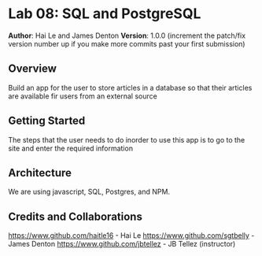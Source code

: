# Lab 08: SQL and PostgreSQL

**Author**: Hai Le and James Denton
**Version**: 1.0.0 (increment the patch/fix version number up if you make more commits past your first submission)

## Overview
<!-- Provide a high level overview of what this application is and why you are building it, beyond the fact that it's an assignment for a Code Fellows 301 class. (i.e. What's your problem domain?) -->
Build an app for the user to store articles in a database so that their articles are available fir users from an external source

## Getting Started
<!-- What are the steps that a user must take in order to build this app on their own machine and get it running? -->
The steps that the user needs to do inorder to use this app is to go to the site and enter the required information

## Architecture
<!-- Provide a detailed description of the application design. What technologies (languages, libraries, etc) you're using, and any other relevant design information. -->
We are using javascript, SQL, Postgres, and NPM.

## Credits and Collaborations
<!-- Give credit (and a link) to other people or resources that helped you build this application. -->
https://www.github.com/haitle16 - Hai Le
https://www.github.com/sgtbelly - James Denton
https://www.github.com/jbtellez - JB Tellez (instructor)